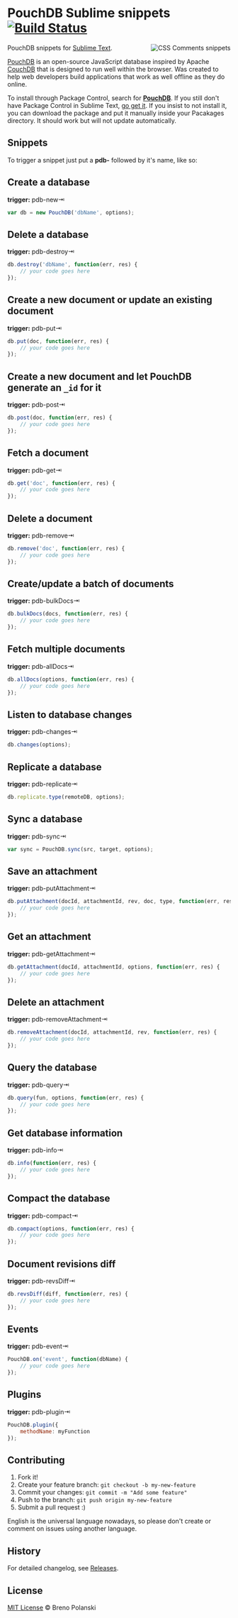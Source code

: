 # PouchDB Sublime snippets [![Build Status](https://travis-ci.org/brenopolanski/pouchdb-sublime-snippets.svg?branch=master)](https://travis-ci.org/brenopolanski/pouchdb-sublime-snippets)

<img src="https://raw.githubusercontent.com/brenopolanski/pouchdb-sublime-snippets/gh-assets/pouchdb-sublime-snippets.png" alt="CSS Comments snippets" align="right" />

PouchDB snippets for [Sublime Text](http://www.sublimetext.com/).

[PouchDB](http://pouchdb.com/) is an open-source JavaScript database inspired by Apache [CouchDB](http://couchdb.apache.org) that is designed to run well within the browser. Was created to help web developers build applications that work as well offline as they do online.

To install through Package Control, search for [**PouchDB**](https://github.com/brenopolanski/pouchdb-sublime-snippets). If you still don't have Package Control in Sublime Text, [go get it](http://wbond.net/sublime_packages/package_control/installation). If you insist to not install it, you can download the package and put it manually inside your Pacakages directory. It should work but will not update automatically.

## Snippets

To trigger a snippet just put a **pdb-** followed by it's name, like so:

## Create a database

**trigger:** pdb-new⇥

```javascript
var db = new PouchDB('dbName', options);
```

## Delete a database

**trigger:** pdb-destroy⇥

```javascript
db.destroy('dbName', function(err, res) {
	// your code goes here
});
```

## Create a new document or update an existing document

**trigger:** pdb-put⇥

```javascript
db.put(doc, function(err, res) {
	// your code goes here
});
```

## Create a new document and let PouchDB generate an `_id` for it

**trigger:** pdb-post⇥

```javascript
db.post(doc, function(err, res) {
	// your code goes here
});
```

## Fetch a document

**trigger:** pdb-get⇥

```javascript
db.get('doc', function(err, res) {
	// your code goes here
});
```

## Delete a document

**trigger:** pdb-remove⇥

```javascript
db.remove('doc', function(err, res) {
	// your code goes here
});
```

## Create/update a batch of documents

**trigger:** pdb-bulkDocs⇥

```javascript
db.bulkDocs(docs, function(err, res) {
	// your code goes here
});
```

## Fetch multiple documents

**trigger:** pdb-allDocs⇥

```javascript
db.allDocs(options, function(err, res) {
	// your code goes here
});
```
## Listen to database changes

**trigger:** pdb-changes⇥

```javascript
db.changes(options);
```

## Replicate a database

**trigger:** pdb-replicate⇥

```javascript
db.replicate.type(remoteDB, options);
```
## Sync a database

**trigger:** pdb-sync⇥

```javascript
var sync = PouchDB.sync(src, target, options);
```

## Save an attachment

**trigger:** pdb-putAttachment⇥

```javascript
db.putAttachment(docId, attachmentId, rev, doc, type, function(err, res) {
	// your code goes here
});
```

## Get an attachment

**trigger:** pdb-getAttachment⇥

```javascript
db.getAttachment(docId, attachmentId, options, function(err, res) {
	// your code goes here
});
```

## Delete an attachment

**trigger:** pdb-removeAttachment⇥

```javascript
db.removeAttachment(docId, attachmentId, rev, function(err, res) {
	// your code goes here
});
```

## Query the database

**trigger:** pdb-query⇥

```javascript
db.query(fun, options, function(err, res) {
	// your code goes here
});
```

## Get database information

**trigger:** pdb-info⇥

```javascript
db.info(function(err, res) {
	// your code goes here
});
```

## Compact the database

**trigger:** pdb-compact⇥

```javascript
db.compact(options, function(err, res) {
	// your code goes here
});
```

## Document revisions diff

**trigger:** pdb-revsDiff⇥

```javascript
db.revsDiff(diff, function(err, res) {
	// your code goes here
});
```

## Events

**trigger:** pdb-event⇥

```javascript
PouchDB.on('event', function(dbName) {
	// your code goes here
});
```

## Plugins

**trigger:** pdb-plugin⇥

```javascript
PouchDB.plugin({
	methodName: myFunction
});
```

## Contributing

1. Fork it!
2. Create your feature branch: `git checkout -b my-new-feature`
3. Commit your changes: `git commit -m "Add some feature"`
4. Push to the branch: `git push origin my-new-feature`
5. Submit a pull request  :)

English is the universal language nowadays, so please don't create or comment on issues using another language.

## History

For detailed changelog, see [Releases](https://github.com/brenopolanski/pouchdb-sublime-snippets/releases).

## License

[MIT License](http://brenopolanski.mit-license.org/) © Breno Polanski
